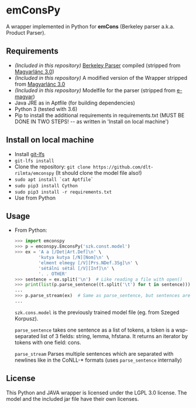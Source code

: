 
# emConsPy
A wrapper implemented in Python for __emCons__ (Berkeley parser a.k.a. Product Parser).

## Requirements

  - _(Included in this repository)_ [Berkeley Parser](http://nlp.cs.berkeley.edu/software.shtml) compiled (stripped from [Magyarlánc 3.0](https://github.com/antaljanosbenjamin/magyarlanc/))
  - _(Included in this repository)_ A modified version of the Wrapper stripped from [Magyarlánc 3.0](https://github.com/antaljanosbenjamin/magyarlanc/)
  - _(Included in this repository)_ Modelfile for the parser (stripped from [e-magyar](https://github.com/dlt-rilmta/hunlp-GATE/))
  - Java JRE as in Aptfile (for building dependencies)
  - Python 3 (tested with 3.6)
  - Pip to install the additional requirements in requirements.txt
(MUST BE DONE IN TWO STEPS! -- as written in 'Install on local machine')

## Install on local machine

  - Install [git-lfs](https://git-lfs.github.com/)
  - `git-lfs install`
  - Clone the repository: `git clone https://github.com/dlt-rilmta/emconspy` (It should clone the model file also!)
  - ``sudo apt install `cat Aptfile` ``
  - `sudo pip3 install Cython`
  - `sudo pip3 install -r requirements.txt`
  - Use from Python

## Usage

  - From Python:

	```python
	>>> import emconspy
	>>> p = emconspy.EmconsPy('szk.const.model')
	>>> ex = 'A a [/Det|Art.Def]\n' \
             'kutya kutya [/N][Nom]\n' \
             'elment elmegy [/V][Prs.NDef.3Sg]\n' \
             'sétálni sétál [/V][Inf]\n' \
             '. . OTHER'
	>>> sentence = ex.split('\n')  # Like reading a file with open()
	>>> print(list(p.parse_sentence((t.split('\t') for t in sentence)))
	...
	>>> p.parse_stream(ex)  # Same as parse_sentence, but sentences are separated with empty lines (like CoNLL-* fomrat)
	...
	```

	`szk.cons.model` is the previously trained model file (eg. from Szeged Korpusz).

	`parse_sentence` takes one sentence as a list of tokens,
a token is a wsp-separated list of 3 fields:
string, lemma, hfstana.
It returns an iterator by tokens with one field:
cons.

	`parse_stream` Parses multiple sentences which are separated with newlines like in the CoNLL-* formats (uses `parse_sentence` internally)

## License

This Python and JAVA wrapper is licensed under the LGPL 3.0 license.
The model and the included jar file have their own licenses.
